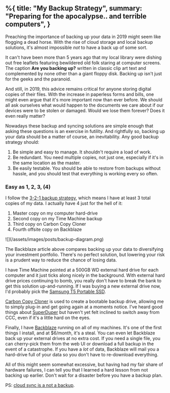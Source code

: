 %{
  title: "My Backup Strategy",
  summary: "Preparing for the apocalypse.. and terrible computers",
}
---

Preaching the importance of backing up your data in 2019 might seem like
flogging a dead horse. With the rise of cloud storage and local backup
solutions, it's almost impossible _not_ to have a back up of some sort.

It can't have been more than 5 years ago that my local library were
dishing out free leaflets featuring bewildered old folk staring at computer
screens. The caption **Are you backing up?** written in classic clip art text
and complemented by none other than a giant floppy disk. Backing up isn't
just for the geeks and the paranoid.

And still, in 2019, this advice remains critical for anyone storing digital
copies of their files. With the increase in paperless forms and bills,
one might even argue that it's more important now than ever before.
We should all ask ourselves what would happen to the documents we care about
if our devices were to be stolen or damaged. Would we lose them forever? Does
it even really matter?

Nowadays these backup and syncing solutions are simple enough that asking these
questions is an exercise in futility. And rightfully so, backing up your data
should be a matter of course, an inevitability. Any good backup strategy should:

1. Be simple and easy to manage. It shouldn't require a load of work.
1. Be redundant. You need multiple copies, not just one, especially if it's
   in the same location as the master.
1. Be easily testable. You should be able to restore from backups without
   hassle, and you should test that everything is working every so often.

### Easy as 1, 2, 3, (4)

I follow the
[3-2-1 backup strategy](https://www.backblaze.com/blog/the-3-2-1-backup-strategy/),
which means I have at least 3 total copies of my data. I actually
have 4 just for the hell of it:

1. Master copy on my computer hard-drive
1. Second copy on my Time Machine backup
1. Third copy on Carbon Copy Cloner
1. Fourth offsite copy on Backblaze

<div class="centered" markdown="1">
![](/assets/images/posts/backup-diagram.png)
</div>

The Backblaze article above compares backing up your data to diversifying
your investment portfolio. There's no perfect solution, but lowering your
risk is a prudent way to reduce the chance of losing data.

I have Time Machine pointed at a 500GB WD external hard drive for each
computer and it just ticks along nicely in the background. With external
hard drive prices continuing to bomb, you really don't have to break
the bank to get this solution up-and-running. If I was buying a new external
drive now, I'd probably pick the [Samsung T5 Portable SSD](https://www.amazon.co.uk/dp/B074M774TW/ref=cm_sw_em_r_mt_dp_U_NyfkDbZTV7355).

[Carbon Copy Cloner](https://bombich.com/) is used to create a bootable
backup drive, allowing me to simply plug-in and get going again at a moments
notice. I've heard good things about
[SuperDuper](https://www.shirt-pocket.com/SuperDuper/SuperDuperDescription.html)
but haven't yet felt inclined to switch away from CCC, even if it's a little
hard on the eyes.

Finally, I have [Backblaze](https://www.backblaze.com) running on all of my
machines. It's one of the first things I install, and at $6/month, it's a
steal. You can even let Backblaze back up your external drives at no extra cost.
If you need a single file, you can cherry-pick them from the web UI or
download a full backup in the event of a catastrophe. If you have a _lot_
of data, Backblaze will mail you a hard-drive full of your data so you don't
have to re-download everything.

All of this might seem somewhat excessive, but having had my fair share of
hardware failures, I can tell you that I learned a hard lesson from not backing
up earlier. Don't wait for a disaster before you have a backup plan.

PS:
[cloud sync is a not a backup](https://www.backblaze.com/blog/sync-vs-backup-vs-storage/).
